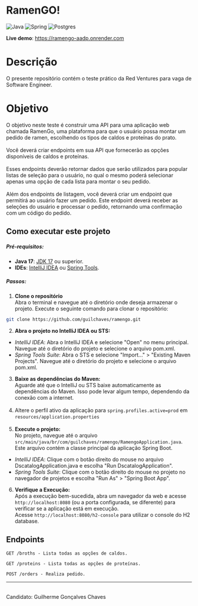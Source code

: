 #  RamenGO!  

![Java](https://img.shields.io/badge/java-%23ED8B00.svg?style=for-the-badge&logo=openjdk&logoColor=white)
![Spring](https://img.shields.io/badge/spring-%236DB33F.svg?style=for-the-badge&logo=spring&logoColor=white)
![Postgres](https://img.shields.io/badge/postgres-%23316192.svg?style=for-the-badge&logo=postgresql&logoColor=white)

**Live demo**: https://ramengo-aadp.onrender.com

# Descrição

O presente repositório contém o teste prático da Red Ventures para vaga de Software Engineer.</br>

# Objetivo
O objetivo neste teste é construir uma API para uma aplicação web chamada RamenGo, uma plataforma para que o usuário possa montar um pedido de ramen, escolhendo os tipos de caldos e proteínas do prato.</br>
</br>
Você deverá criar endpoints em sua API que fornecerão as opções disponíveis de caldos e proteínas.</br>
</br>
Esses endpoints deverão retornar dados que serão utilizados para popular listas de seleção para o usuário, no qual o mesmo poderá selecionar apenas uma opção de cada lista para montar o seu pedido.</br>
</br>
Além dos endpoints de listagem, você deverá criar um endpoint que permitirá ao usuário fazer um pedido. Este endpoint deverá receber as seleções do usuário e processar o pedido, retornando uma confirmação com um código do pedido.</br>

## Como executar este projeto
##### Pré-requisitos:
- **Java 17**: [JDK 17](https://www.oracle.com/java/technologies/downloads/) ou superior.
- **IDEs**: [IntelliJ IDEA](https://www.jetbrains.com/idea/download/) ou [Spring Tools](https://spring.io/tools).

##### Passos:

1. **Clone o repositório**</br>
   Abra o terminal e navegue até o diretório onde deseja armazenar o projeto. Execute o seguinte comando para clonar o repositório:

```bash
git clone https://github.com/guilchaves/ramengo.git
```
2. **Abra o projeto no IntelliJ IDEA ou STS:**</br>
- _IntelliJ IDEA_: Abra o IntelliJ IDEA e selecione "Open" no menu principal. Navegue até o diretório do projeto e selecione o arquivo pom.xml.
- _Spring Tools Suite_: Abra o STS e selecione "Import...​" > "Existing Maven Projects". Navegue até o diretório do projeto e selecione o arquivo pom.xml.

3. **Baixe as dependências do Maven:**</br>
   Aguarde até que o IntelliJ ou STS baixe automaticamente as dependências do Maven. Isso pode levar algum tempo, dependendo da conexão com a internet.</br></br>
4. Altere o perfil ativo da aplicação para `spring.profiles.active=prod` em `resources/application.properties`</br><br>
5. **Execute o projeto:**</br>
   No projeto, navegue até o arquivo `src/main/java/br/com/guilchaves/ramengo/RamengoApplication.java`. Este arquivo contém
   a classe principal da aplicação Spring Boot.</br>
- _IntelliJ IDEA_: Clique com o botão direito do mouse no arquivo DscatalogApplication.java e escolha "Run DscatalogApplication".
- _Spring Tools Suite_: Clique com o botão direito do mouse no projeto no navegador de projetos e escolha "Run As" > "Spring Boot App".

6. **Verifique a Execução:**</br>
   Após a execução bem-sucedida, abra um navegador da web e acesse `http://localhost:8080` (ou a porta configurada, se diferente) para verificar se a aplicação está em execução.</br>
   Acesse `http://localhost:8080/h2-console` para utilizar o console do H2 database.</br>
 
## Endpoints

```
GET /broths - Lista todas as opções de caldos.

GET /proteins - Lista todas as opções de proteínas.

POST /orders - Realiza pedido. 
```
---
</br>Candidato: Guilherme Gonçalves Chaves
